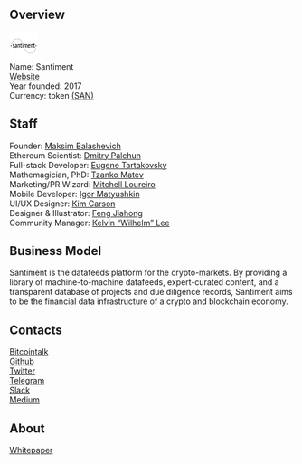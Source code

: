 ## Overview
![ logo](../projects/logo/santiment.jpg)  
Name: Santiment  
[Website](http://www.santiment.net/)   
Year founded: 2017  
Currency: token [(SAN)](https://coinmarketcap.com/assets/santiment/)	 
## Staff 
Founder: [Maksim Balashevich](../people/maksim_balashevich.md)   
Ethereum Scientist:  [Dmitry Palchun](../people/dmitry_palchun.md)  
Full-stack Developer:  [Eugene Tartakovsky](../people/eugene_tartakovsky.md)     
Mathemagician, PhD:  [Tzanko Matev ](../people/tzanko_matev.md)  
Marketing/PR Wizard: [Mitchell Loureiro](../people/mitchell_loureiro.md)  
Mobile Developer: [Igor Matyushkin](../people/igor_matyushkin.md)  
UI/UX Designer: [Kim Carson](../people/kim_carson.md)  
Designer & Illustrator: [Feng Jiahong](../people/feng_jiahong.md)  
Community Manager: [Kelvin “Wilhelm” Lee](../people/kelvin_wilhelm_lee.md)  
## Business Model
 Santiment is the datafeeds platform for the crypto-markets. By providing a library of machine-to-machine datafeeds, expert-curated content, and a transparent database of projects and due diligence records, Santiment aims to be the financial data infrastructure of a crypto and blockchain economy.
## Contacts  
[Bitcointalk](https://bitcointalk.org/index.php?topic=1783230.0)     
[Github](https://github.com/santiment)  
[Twitter](https://twitter.com/santimentfeed)   
[Telegram](https://t.me/santiment_network)   
[Slack](https://santiment-slack.herokuapp.com/)  
[Medium](https://medium.com/santiment) 

  
## About 
[Whitepaper](https://docs.google.com/document/d/1hHmJQWrPrObSgCA8kTbk-4LgqGbYzukQAjtg5b8jwc0/edit)
